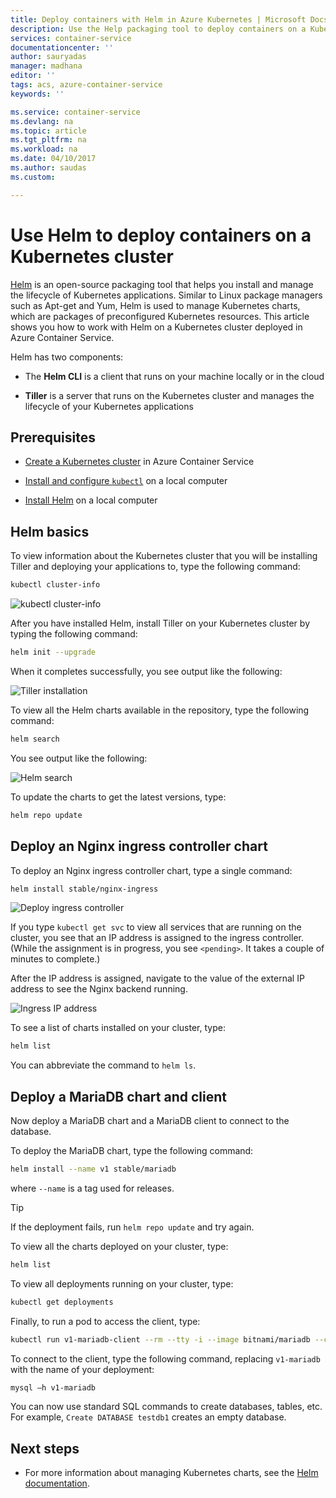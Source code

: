 ```yaml
---
title: Deploy containers with Helm in Azure Kubernetes | Microsoft Docs
description: Use the Help packaging tool to deploy containers on a Kubernetes cluster in Azure Container Service 
services: container-service
documentationcenter: ''
author: sauryadas
manager: madhana
editor: ''
tags: acs, azure-container-service
keywords: ''

ms.service: container-service
ms.devlang: na
ms.topic: article
ms.tgt_pltfrm: na
ms.workload: na
ms.date: 04/10/2017
ms.author: saudas
ms.custom: 

---
```

# Use Helm to deploy containers on a Kubernetes cluster 

[Helm](https://github.com/kubernetes/helm/) is an open-source packaging tool that helps you install and manage the lifecycle of Kubernetes applications. Similar to Linux package managers such as Apt-get and Yum, Helm is used to manage Kubernetes charts, which are packages of preconfigured Kubernetes resources. This article shows you how to work with Helm on a Kubernetes cluster deployed in Azure Container Service.

Helm has two components: 
* The **Helm CLI** is a client that runs on your machine locally or in the cloud  

* **Tiller** is a server that runs on the Kubernetes cluster and manages the lifecycle of your Kubernetes applications 
 
## Prerequisites

* [Create a Kubernetes cluster](container-service-kubernetes-walkthrough.md) in Azure Container Service

* [Install and configure `kubectl`](container-service-connect.md) on a local computer

* [Install Helm](https://github.coetes/helm/blob/master/docs/install.md) on a local computer

## Helm basics 

To view information about the Kubernetes cluster that you will be installing Tiller and deploying your applications to, type the following command:

```bash
kubectl cluster-info 
```
![kubectl cluster-info](media/container-service-kubernetes-helm/clusterinfo.png)
 
After you have installed Helm, install Tiller on your Kubernetes cluster by typing the following command:

```bash
helm init --upgrade
```
When it completes successfully, you see output like the following:

![Tiller installation](media/container-service-kubernetes-helm/tiller-install.png)
 
 
 
 
To view all the Helm charts available in the repository, type the following command:

```bash 
helm search 
```

You see output like the following:

![Helm search](media/container-service-kubernetes-helm/helm-search.png)
 
To update the charts to get the latest versions, type:

```bash 
helm repo update 
```
## Deploy an Nginx ingress controller chart 
 
To deploy an Nginx ingress controller chart, type a single command:

```bash
helm install stable/nginx-ingress 
```
![Deploy ingress controller](media/container-service-kubernetes-helm/nginx-ingress.png)

If you type `kubectl get svc` to view all services that are running on the cluster, you see that an IP address is assigned to the ingress controller. (While the assignment is in progress, you see `<pending>`. It takes a couple of minutes to complete.) 

After the IP address is assigned, navigate to the value of the external IP address to see the Nginx backend running. 
 
![Ingress IP address](media/container-service-kubernetes-helm/ingress-ip-address.png)


To see a list of charts installed on your cluster, type:

```bash
helm list 
```

You can abbreviate the command to `helm ls`.
 
 
 
 
## Deploy a MariaDB chart and client

Now deploy a MariaDB chart and a MariaDB client to connect to the database.

To deploy the MariaDB chart, type the following command:

```bash
helm install --name v1 stable/mariadb
```

where `--name` is a tag used for releases.

> [!TIP]
> If the deployment fails, run `helm repo update` and try again.
>
 
 
To view all the charts deployed on your cluster, type:

```bash 
helm list
```
 
To view all deployments running on your cluster, type:

```bash
kubectl get deployments 
``` 
 
 
Finally, to run a pod to access the client, type:

```bash
kubectl run v1-mariadb-client --rm --tty -i --image bitnami/mariadb --command -- bash  
``` 
 
 
To connect to the client, type the following command, replacing `v1-mariadb` with the name of your deployment:

```bash
mysql –h v1-mariadb
```
 
 
You can now use standard SQL commands to create databases, tables, etc. For example, `Create DATABASE testdb1` creates an empty database. 
 
 
 
## Next steps

* For more information about managing Kubernetes charts, see the [Helm documentation](https://github.com/kubernetes/helm/blob/master/docs/index.md). 


